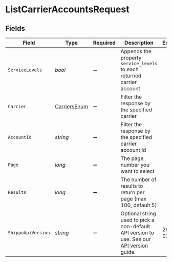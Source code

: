 # ListCarrierAccountsRequest


## Fields

| Field                                                                                                                                                              | Type                                                                                                                                                               | Required                                                                                                                                                           | Description                                                                                                                                                        | Example                                                                                                                                                            |
| ------------------------------------------------------------------------------------------------------------------------------------------------------------------ | ------------------------------------------------------------------------------------------------------------------------------------------------------------------ | ------------------------------------------------------------------------------------------------------------------------------------------------------------------ | ------------------------------------------------------------------------------------------------------------------------------------------------------------------ | ------------------------------------------------------------------------------------------------------------------------------------------------------------------ |
| `ServiceLevels`                                                                                                                                                    | *bool*                                                                                                                                                             | :heavy_minus_sign:                                                                                                                                                 | Appends the property `service_levels` to each returned carrier account                                                                                             |                                                                                                                                                                    |
| `Carrier`                                                                                                                                                          | [CarriersEnum](../../Models/Components/CarriersEnum.md)                                                                                                            | :heavy_minus_sign:                                                                                                                                                 | Filter the response by the specified carrier                                                                                                                       |                                                                                                                                                                    |
| `AccountId`                                                                                                                                                        | *string*                                                                                                                                                           | :heavy_minus_sign:                                                                                                                                                 | Filter the response by the specified carrier account Id                                                                                                            |                                                                                                                                                                    |
| `Page`                                                                                                                                                             | *long*                                                                                                                                                             | :heavy_minus_sign:                                                                                                                                                 | The page number you want to select                                                                                                                                 |                                                                                                                                                                    |
| `Results`                                                                                                                                                          | *long*                                                                                                                                                             | :heavy_minus_sign:                                                                                                                                                 | The number of results to return per page (max 100, default 5)                                                                                                      |                                                                                                                                                                    |
| `ShippoApiVersion`                                                                                                                                                 | *string*                                                                                                                                                           | :heavy_minus_sign:                                                                                                                                                 | Optional string used to pick a non-default API version to use. See our <a href="https://docs.goshippo.com/docs/api_concepts/apiversioning/">API version</a> guide. | 2018-02-08                                                                                                                                                         |